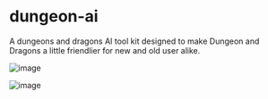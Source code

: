 # dungeon-ai
A dungeons and dragons AI tool kit designed to make Dungeon and Dragons a little friendlier for new and old user alike. 

![image](https://github.com/tanvirkhon/dungeon-ai/assets/119143763/1ca8e2e7-ff41-4bf1-a6a6-232b1617d30e)

![image](https://github.com/tanvirkhon/dungeon-ai/assets/119143763/54af8709-df2b-408a-a19a-fb6206b19933)
